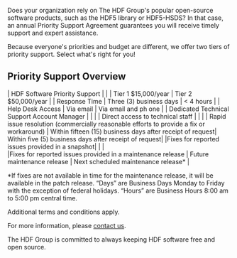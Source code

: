 Does your organization rely on The HDF Group's popular open-source software products, such as the HDF5 library or HDF5-HSDS? In that case, an annual Priority Support Agreement guarantees you will receive timely support and expert assistance. 

Because everyone's priorities and budget are different, we offer two tiers of priority support. Select what's right for you!

## Priority Support Overview

| HDF Software Priority Support |
| | Tier 1 $15,000/year	
| Tier 2 $50,000/year |
| Response Time	| Three (3) business days	| < 4 hours |
| Help Desk Access | Via email | Via email and ph one |
| Dedicated Technical Support Account Manager	| | |
| Direct access to technical staff | | |
| Rapid issue resolution (commercially reasonable efforts to provide a fix or workaround)	| Within fifteen (15) business days after receipt of request|	Within five (5) business days after receipt of request|
|Fixes for reported issues provided in a snapshot| | |		
|Fixes for reported issues provided in a maintenance release | Future maintenance release | Next scheduled maintenance release* |

*If fixes are not available in time for the maintenance release, it will be available in the patch release.
“Days” are Business Days Monday to Friday with the exception of federal holidays. “Hours” are Business Hours 8:00 am to 5:00 pm central time.

Additional terms and conditions apply.

For more information, please [contact us](mailto:info@hdfgroup.org).

The HDF Group is committed to always keeping HDF software free and open source. 

